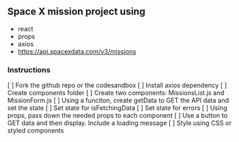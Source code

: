 ## Space X mission project using

- react
- props
- axios
- https://api.spacexdata.com/v3/missions

### Instructions

[ ] Fork the github repo or the codesandbox
[ ] Install axios dependency
[ ] Create components folder
[ ] Create two components: MissionsList.js and MissionForm.js
[ ] Using a funciton, create getData to GET the API data and set the state
[ ] Set state for isFetchingData
[ ] Set state for errors
[ ] Using props, pass down the needed props to each component
[ ] Use a button to GET data and then display. Include a loading message
[ ] Style using CSS or styled components
